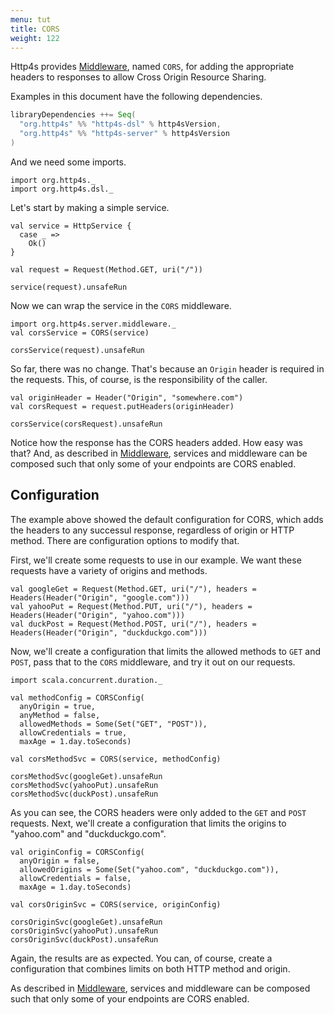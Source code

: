 ```yaml
---
menu: tut
title: CORS
weight: 122
---
```


Http4s provides [Middleware], named `CORS`, for adding the appropriate headers
to responses to allow Cross Origin Resource Sharing.

Examples in this document have the following dependencies.

```scala
libraryDependencies ++= Seq(
  "org.http4s" %% "http4s-dsl" % http4sVersion,
  "org.http4s" %% "http4s-server" % http4sVersion
)
```

And we need some imports.

```tut:silent
import org.http4s._
import org.http4s.dsl._
```

Let's start by making a simple service.

```tut:book
val service = HttpService {
  case _ =>
    Ok()
}

val request = Request(Method.GET, uri("/"))

service(request).unsafeRun
```

Now we can wrap the service in the `CORS` middleware.

```tut:book
import org.http4s.server.middleware._
val corsService = CORS(service)

corsService(request).unsafeRun
```

So far, there was no change. That's because an `Origin` header is required
in the requests. This, of course, is the responsibility of the caller.

```tut:book
val originHeader = Header("Origin", "somewhere.com")
val corsRequest = request.putHeaders(originHeader)

corsService(corsRequest).unsafeRun
```

Notice how the response has the CORS headers added. How easy was
that? And, as described in [Middleware], services and middleware can be
composed such that only some of your endpoints are CORS enabled.

## Configuration
The example above showed the default configuration for CORS, which adds the
headers to any successul response, regardless of origin or HTTP method. There
are configuration options to modify that.

First, we'll create some requests to use in our example. We want these requests
have a variety of origins and methods.

```tut:book
val googleGet = Request(Method.GET, uri("/"), headers = Headers(Header("Origin", "google.com")))
val yahooPut = Request(Method.PUT, uri("/"), headers = Headers(Header("Origin", "yahoo.com")))
val duckPost = Request(Method.POST, uri("/"), headers = Headers(Header("Origin", "duckduckgo.com")))
```

Now, we'll create a configuration that limits the allowed methods to `GET`
and `POST`, pass that to the `CORS` middleware, and try it out on our requests.

```tut:book
import scala.concurrent.duration._

val methodConfig = CORSConfig(
  anyOrigin = true,
  anyMethod = false,
  allowedMethods = Some(Set("GET", "POST")),
  allowCredentials = true,
  maxAge = 1.day.toSeconds)

val corsMethodSvc = CORS(service, methodConfig)

corsMethodSvc(googleGet).unsafeRun
corsMethodSvc(yahooPut).unsafeRun
corsMethodSvc(duckPost).unsafeRun
```

As you can see, the CORS headers were only added to the `GET` and `POST` requests.
Next, we'll create a configuration that limits the origins to "yahoo.com" and
"duckduckgo.com".

```tut:book
val originConfig = CORSConfig(
  anyOrigin = false,
  allowedOrigins = Some(Set("yahoo.com", "duckduckgo.com")),
  allowCredentials = false,
  maxAge = 1.day.toSeconds)

val corsOriginSvc = CORS(service, originConfig)

corsOriginSvc(googleGet).unsafeRun
corsOriginSvc(yahooPut).unsafeRun
corsOriginSvc(duckPost).unsafeRun
```

Again, the results are as expected. You can, of course, create a configuration that
combines limits on both HTTP method and origin.

As described in [Middleware], services and middleware can be composed such
that only some of your endpoints are CORS enabled.

[Middleware]: ../middleware
